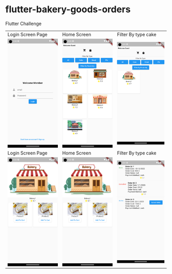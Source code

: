 # flutter-bakery-goods-orders
Flutter Challenge

<table>
  <tr>
    <td>Login Screen Page</td>
     <td>Home Screen</td>
     <td>Filter By type cake</td>
  </tr>
  <tr>
    <td><img src="https://github.com/eng-marwa/flutter-bakery-goods-orders/blob/main/Screenshot_1674286986.png" width="400"></td>
    <td><img src="https://github.com/eng-marwa/flutter-bakery-goods-orders/blob/main/Screenshot_1674280999.png" width="400"></td>
   <td><img src="https://github.com/eng-marwa/flutter-bakery-goods-orders/blob/main/Screenshot_1674286300.png" width="400"></td>
  </tr>
    <tr>
    <td>Login Screen Page</td>
     <td>Home Screen</td>
     <td>Filter By type cake</td>
  </tr>
  <tr>
  <td><img src="  https://github.com/eng-marwa/flutter-bakery-goods-orders/blob/main/Screenshot_1674286332.png" width="400"></td>
  <td><img src="https://github.com/eng-marwa/flutter-bakery-goods-orders/blob/main/Screenshot_1674286332.png" width="400"/></td>
  <td><img src="https://github.com/eng-marwa/flutter-bakery-goods-orders/blob/main/Screenshot_1674286289.png" width="400"></td>

  </tr>
 </table>


